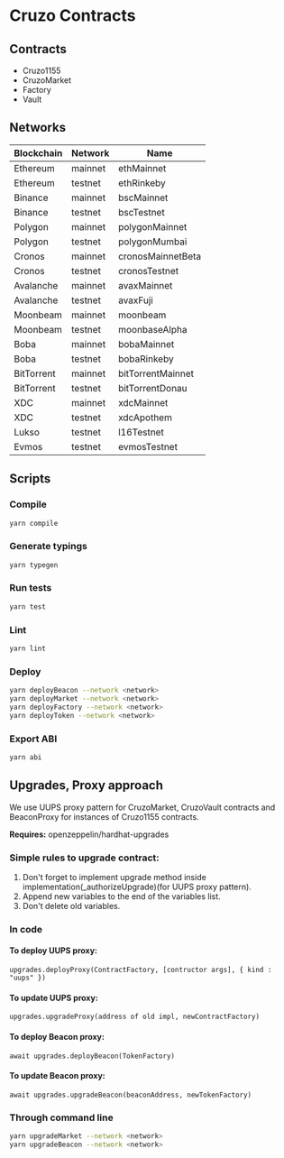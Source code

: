 # Cruzo Contracts

## Contracts

-   Cruzo1155
-   CruzoMarket
-   Factory
-   Vault

## Networks

| Blockchain | Network | Name              |
| ---------- | ------- | ----------------- |
| Ethereum   | mainnet | ethMainnet        |
| Ethereum   | testnet | ethRinkeby        |
| Binance    | mainnet | bscMainnet        |
| Binance    | testnet | bscTestnet        |
| Polygon    | mainnet | polygonMainnet    |
| Polygon    | testnet | polygonMumbai     |
| Cronos     | mainnet | cronosMainnetBeta |
| Cronos     | testnet | cronosTestnet     |
| Avalanche  | mainnet | avaxMainnet       |
| Avalanche  | testnet | avaxFuji          |
| Moonbeam   | mainnet | moonbeam          |
| Moonbeam   | testnet | moonbaseAlpha     |
| Boba       | mainnet | bobaMainnet       |
| Boba       | testnet | bobaRinkeby       |
| BitTorrent | mainnet | bitTorrentMainnet |
| BitTorrent | testnet | bitTorrentDonau   |
| XDC        | mainnet | xdcMainnet        |
| XDC        | testnet | xdcApothem        |
| Lukso      | testnet | l16Testnet        |
| Evmos      | testnet | evmosTestnet      |

## Scripts

### Compile

```sh
yarn compile
```

### Generate typings

```sh
yarn typegen
```

### Run tests

```sh
yarn test
```

### Lint

```sh
yarn lint
```

### Deploy

```sh
yarn deployBeacon --network <network>
yarn deployMarket --network <network>
yarn deployFactory --network <network>
yarn deployToken --network <network>
```

### Export ABI

```sh
yarn abi
```

## Upgrades, Proxy approach

We use UUPS proxy pattern for CruzoMarket, CruzoVault contracts and BeaconProxy for instances of Cruzo1155 contracts.

**Requires:** openzeppelin/hardhat-upgrades

### Simple rules to upgrade contract:

1. Don't forget to implement upgrade method inside implementation(\_authorizeUpgrade)(for UUPS proxy pattern).
2. Append new variables to the end of the variables list.
3. Don't delete old variables.

### In code

#### To deploy UUPS proxy:

`upgrades.deployProxy(ContractFactory, [contructor args], { kind : "uups" })`

#### To update UUPS proxy:

`upgrades.upgradeProxy(address of old impl, newContractFactory)`

#### To deploy Beacon proxy:

`await upgrades.deployBeacon(TokenFactory)`

#### To update Beacon proxy:

`await upgrades.upgradeBeacon(beaconAddress, newTokenFactory)`

### Through command line

```sh
yarn upgradeMarket --network <network>
yarn upgradeBeacon --network <network>
```

